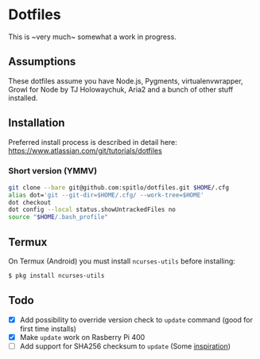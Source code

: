 # Dotfiles

This is ~very much~ somewhat a work in progress.

## Assumptions

These dotfiles assume you have Node.js, Pygments, virtualenvwrapper, Growl for Node by TJ Holowaychuk, Aria2 and a bunch of other stuff installed.

## Installation

Preferred install process is described in detail here:
https://www.atlassian.com/git/tutorials/dotfiles

### Short version (YMMV)
```bash
git clone --bare git@github.com:spitlo/dotfiles.git $HOME/.cfg
alias dot='git --git-dir=$HOME/.cfg/ --work-tree=$HOME'
dot checkout
dot config --local status.showUntrackedFiles no
source "$HOME/.bash_profile"
```

## Termux

On Termux (Android) you must install `ncurses-utils` before installing:

```bash
$ pkg install ncurses-utils
```

## Todo

- [x] Add possibility to override version check to `update` command (good for first time installs)
- [x] Make `update` work on Rasberry Pi 400
- [ ] Add support for SHA256 checksum to `update` (Some [inspiration](https://github.com/client9/shlib/blob/master/hash_sha256.sh))
